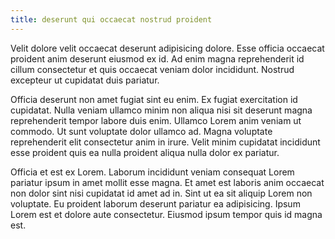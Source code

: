 ```yaml
---
title: deserunt qui occaecat nostrud proident
---
```


Velit dolore velit occaecat deserunt adipisicing dolore. Esse officia occaecat proident anim deserunt eiusmod ex id. Ad enim magna reprehenderit id cillum consectetur et quis occaecat veniam dolor incididunt. Nostrud excepteur ut cupidatat duis pariatur.

Officia deserunt non amet fugiat sint eu enim. Ex fugiat exercitation id cupidatat. Nulla veniam ullamco minim non aliqua nisi sit deserunt magna reprehenderit tempor labore duis enim. Ullamco Lorem anim veniam ut commodo. Ut sunt voluptate dolor ullamco ad. Magna voluptate reprehenderit elit consectetur anim in irure. Velit minim cupidatat incididunt esse proident quis ea nulla proident aliqua nulla dolor ex pariatur.

Officia et est ex Lorem. Laborum incididunt veniam consequat Lorem pariatur ipsum in amet mollit esse magna. Et amet est laboris anim occaecat non dolor sint nisi cupidatat id amet ad in. Sint ut ea sit aliquip Lorem non voluptate. Eu proident laborum deserunt pariatur ea adipisicing. Ipsum Lorem est et dolore aute consectetur. Eiusmod ipsum tempor quis id magna est.